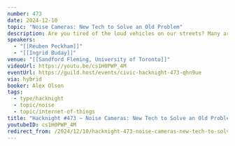 ```yaml
---
number: 473
date: 2024-12-10
topic: "Noise Cameras: New Tech to Solve an Old Problem"
description: Are you tired of the loud vehicles on our streets? Many are! Join us to hear from the manufacturer of noise cameras that are in use in 8 cities on 3 continents, including New York City.
speakers:
  - "[[Reuben Peckham]]"
  - "[[Ingrid Buday]]"
venue: "[[Sandford Fleming, University of Toronto]]"
videoUrl: https://youtu.be/cs1H0PWP_4M
eventUrl: https://guild.host/events/civic-hacknight-473-qhn9ue
via: hybrid
booker: Alex Olson
tags:
  - type/hacknight
  - topic/noise
  - topic/internet-of-things
title: "Hacknight #473 – Noise Cameras: New Tech to Solve an Old Problem"
youtubeID: cs1H0PWP_4M
redirect_from: /2024/12/10/hacknight-473-noise-cameras-new-tech-to-solve-an-old-problem-with-reuben-peckham-ingrid-buday/
---
```

